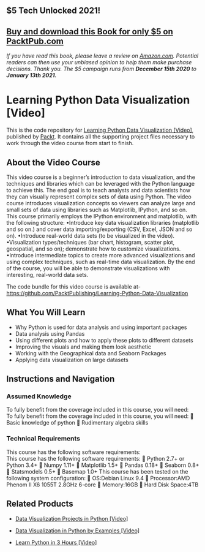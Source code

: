 ## $5 Tech Unlocked 2021!
[Buy and download this Book for only $5 on PacktPub.com](https://www.packtpub.com/product/learning-python-data-visualization/9781783553334)
-----
*If you have read this book, please leave a review on [Amazon.com](https://www.amazon.com/gp/product/1783553332).     Potential readers can then use your unbiased opinion to help them make purchase decisions. Thank you. The $5 campaign         runs from __December 15th 2020__ to __January 13th 2021.__*

# Learning Python Data Visualization [Video]
This is the code repository for [Learning Python Data Visualization [Video]](https://www.packtpub.com/big-data-and-business-intelligence/learning-python-data-visualization-video-0?utm_source=github&utm_medium=repository&utm_campaign=9781785886102), published by [Packt](https://www.packtpub.com/?utm_source=github). It contains all the supporting project files necessary to work through the video course from start to finish.
## About the Video Course
This video course is a beginner’s introduction to data visualization, and the techniques and libraries which can be leveraged with the Python language to achieve this. The end goal is to teach analysts and data scientists how they can visually represent complex sets of data using Python.
The video course introduces visualization concepts so viewers can analyze large and small sets of data using libraries such as Matplotlib, IPython, and so on. 
This course primarily employs the IPython environment and matplotlib, with the following structure:
•Introduce key data visualization libraries (matplotlib and so on.) and cover data importing/exporting (CSV, Excel, JSON and so on).
•Introduce real-world data sets (to be visualized in the video).
•Visualization types/techniques (bar chart, histogram, scatter plot, geospatial, and so on); demonstrate how to customize visualizations.
•Introduce intermediate topics to create more advanced visualizations and using complex techniques, such as real-time data visualization.
By the end of the course, you will be able to demonstrate visualizations with interesting, real-world data sets.

The code bundle for this video course is available at- https://github.com/PacktPublishing/Learning-Python-Data-Visualization

<H2>What You Will Learn</H2>
<DIV class=book-info-will-learn-text>
<UL>
<LI>Why Python is used for data analysis and using important packages  
<LI>Data analysis using Pandas
<LI>Using different plots and how to apply these plots to different datasets 
<LI>Improving the visuals and making them look aesthetic 
<LI>Working with the Geographical data and Seaborn Packages 
<LI>Applying data visualization on large datasets</LI></UL></DIV>

## Instructions and Navigation
### Assumed Knowledge
To fully benefit from the coverage included in this course, you will need:<br/>
To fully benefit from the coverage included in this course, you will need:
	Basic knowledge of python
	Rudimentary algebra skills

### Technical Requirements
This course has the following software requirements:<br/>
This course has the following software requirements:
	Python 2.7+ or Python 3.4+
	Numpy 1.11+
	Matplotlib 1.5+
	Pandas 0.18+
	Seaborn 0.8+
	Statsmodels 0.5+
	Basemap 1.0+
This course has been tested on the following system configuration:
	OS:Debian Linux 9.4
	Processor:AMD Phenom II X6 1055T 2.8GHz 6-core
	Memory:16GB
	Hard Disk Space:4TB


## Related Products
* [Data Visualization Projects in Python [Video]](https://www.packtpub.com/virtualization-and-cloud/data-visualization-projects-python-video?utm_source=github&utm_medium=repository&utm_campaign=9781788830416)

* [Data Visualization in Python by Examples [Video]](https://www.packtpub.com/virtualization-and-cloud/data-visualization-python-examples-video?utm_source=github&utm_medium=repository&utm_campaign=9781788838658)

* [Learn Python in 3 Hours [Video]](https://www.packtpub.com/application-development/learn-python-3-hours-video?utm_source=github&utm_medium=repository&utm_campaign=9781788995931)

